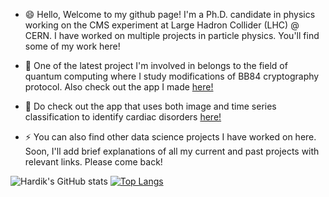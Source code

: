 - 😄 Hello, Welcome to my github page! 
I'm a Ph.D. candidate in physics working on the CMS experiment at Large Hadron Collider (LHC) @ CERN. I have worked on multiple projects in particle physics. You'll find some of my work here! 

- 🌱 One of the latest project I'm involved in belongs to the field of quantum computing where I study modifications of BB84 cryptography protocol. Also check out the app I made [here!](https://bb84-cloning.herokuapp.com/) 

- 🌱 Do check out the app that uses both image and time series classification to identify cardiac disorders [here!](http://bestecgclassifier.herokuapp.com/)  

- ⚡ You can also find other data science projects I have worked on here. Soon, I'll add brief explanations of all my current and past projects with relevant links. Please come back!

![Hardik's GitHub stats](https://github-readme-stats.vercel.app/api?username=hardikroutray&show_icons=true)  [![Top Langs](https://github-readme-stats.vercel.app/api/top-langs/?username=hardikroutray&exclude_repo=hardikroutray.github.io,personal-website&langs_count=4&layout=compact&hide=JupyterNotebook,html)](https://github.com/anuraghazra/github-readme-stats)



<!--

| <a href="https://github.com/anuraghazra/github-readme-stats"><img align="center" src="https://github-readme-stats.vercel.app/api?username=hardikroutray&show_icons=true&include_all_commits=false&theme=radical&count_private=true&hide_border=true" alt="Hardik's github stats" /></a> |<a href="https://github.com/anuraghazra/github-readme-stats"><img align="center" src="https://github-readme-stats.vercel.app/api/top-langs/?username=hardikroutray&exclude_repo=hardikroutray.github.io,personal-website&hide=JupyterNotebook&langs_count=4&layout=compact&theme=buefy&hide_border=true" /></a> |
| ------------- | ------------- |

<!--

**hardikroutray/hardikroutray** is a ✨ _special_ ✨ repository because its `README.md` (this file) appears on your GitHub profile.

Here are some ideas to get you started:

- 🔭 I’m currently working on ...
- 🌱 I’m currently learning ...
- 👯 I’m looking to collaborate on ...
- 🤔 I’m looking for help with ...
- 💬 Ask me about ...
- 📫 How to reach me: ...
- 😄 Pronouns: ...
- ⚡ Fun fact: ...
-->
